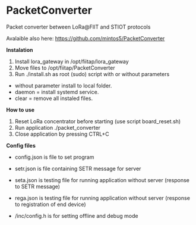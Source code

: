 # PacketConverter
Packet converter between LoRa@FIIT and STIOT protocols

Avalaible also here: https://github.com/mintos5/PacketConverter

**Instalation**
1. Install lora_gateway in /opt/fiitap/lora_gateway
2. Move files to /opt/fiitap/PacketConverter
3. Run ./install.sh as root (sudo) script with or without parameters
* without parameter install to local folder.
* daemon = install systemd service.
* clear = remove all instaled files.

**How to use**

1. Reset LoRa concentrator before starting (use script board_reset.sh)
2. Run application ./packet_converter
3. Close application by pressing CTRL+C


**Config files**

* config.json is file to set program
* setr.json is file containing SETR message for server 
* seta.json is testing file for running application without server (response to SETR message)
* rega.json is testing file for running application without server (response to registration of end device)

* /inc/config.h is for setting offline and debug mode
